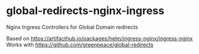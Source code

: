 # global-redirects-nginx-ingress
Nginx Ingress Controllers for Global Domain redirects



Based on https://artifacthub.io/packages/helm/ingress-nginx/ingress-nginx
Works with https://github.com/greenpeace/global-redirects
